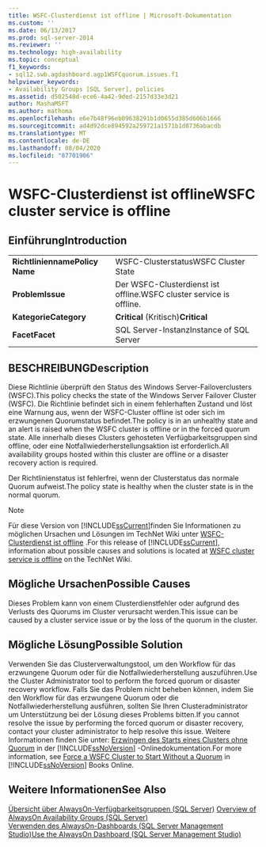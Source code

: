 ```yaml
---
title: WSFC-Clusterdienst ist offline | Microsoft-Dokumentation
ms.custom: ''
ms.date: 06/13/2017
ms.prod: sql-server-2014
ms.reviewer: ''
ms.technology: high-availability
ms.topic: conceptual
f1_keywords:
- sql12.swb.agdashboard.agp1WSFCquorum.issues.f1
helpviewer_keywords:
- Availability Groups [SQL Server], policies
ms.assetid: d502548d-ece6-4a42-9ded-2157d33e3d21
author: MashaMSFT
ms.author: mathoma
ms.openlocfilehash: e6e7b48f96eb09638291b1d0655d385d606b1666
ms.sourcegitcommit: ad4d92dce894592a259721a1571b1d8736abacdb
ms.translationtype: MT
ms.contentlocale: de-DE
ms.lasthandoff: 08/04/2020
ms.locfileid: "87701906"
---
```

# <a name="wsfc-cluster-service-is-offline"></a><span data-ttu-id="ce28a-102">WSFC-Clusterdienst ist offline</span><span class="sxs-lookup"><span data-stu-id="ce28a-102">WSFC cluster service is offline</span></span>
    
## <a name="introduction"></a><span data-ttu-id="ce28a-103">Einführung</span><span class="sxs-lookup"><span data-stu-id="ce28a-103">Introduction</span></span>  
  
|||  
|-|-|  
|<span data-ttu-id="ce28a-104">**Richtlinienname**</span><span class="sxs-lookup"><span data-stu-id="ce28a-104">**Policy Name**</span></span>|<span data-ttu-id="ce28a-105">WSFC-Clusterstatus</span><span class="sxs-lookup"><span data-stu-id="ce28a-105">WSFC Cluster State</span></span>|  
|<span data-ttu-id="ce28a-106">**Problem**</span><span class="sxs-lookup"><span data-stu-id="ce28a-106">**Issue**</span></span>|<span data-ttu-id="ce28a-107">Der WSFC-Clusterdienst ist offline.</span><span class="sxs-lookup"><span data-stu-id="ce28a-107">WSFC cluster service is offline.</span></span>|  
|<span data-ttu-id="ce28a-108">**Kategorie**</span><span class="sxs-lookup"><span data-stu-id="ce28a-108">**Category**</span></span>|<span data-ttu-id="ce28a-109">**Critical** (Kritisch)</span><span class="sxs-lookup"><span data-stu-id="ce28a-109">**Critical**</span></span>|  
|<span data-ttu-id="ce28a-110">**Facet**</span><span class="sxs-lookup"><span data-stu-id="ce28a-110">**Facet**</span></span>|<span data-ttu-id="ce28a-111">SQL Server-Instanz</span><span class="sxs-lookup"><span data-stu-id="ce28a-111">Instance of SQL Server</span></span>|  
  
## <a name="description"></a><span data-ttu-id="ce28a-112">BESCHREIBUNG</span><span class="sxs-lookup"><span data-stu-id="ce28a-112">Description</span></span>  
 <span data-ttu-id="ce28a-113">Diese Richtlinie überprüft den Status des Windows Server-Failoverclusters (WSFC).</span><span class="sxs-lookup"><span data-stu-id="ce28a-113">This policy checks the state of the Windows Server Failover Cluster (WSFC).</span></span> <span data-ttu-id="ce28a-114">Die Richtlinie befindet sich in einem fehlerhaften Zustand und löst eine Warnung aus, wenn der WSFC-Cluster offline ist oder sich im erzwungenen Quorumstatus befindet.</span><span class="sxs-lookup"><span data-stu-id="ce28a-114">The policy is in an unhealthy state and an alert is raised when the WSFC cluster is offline or in the forced quorum state.</span></span> <span data-ttu-id="ce28a-115">Alle innerhalb dieses Clusters gehosteten Verfügbarkeitsgruppen sind offline, oder eine Notfallwiederherstellungsaktion ist erforderlich.</span><span class="sxs-lookup"><span data-stu-id="ce28a-115">All availability groups hosted within this cluster are offline or a disaster recovery action is required.</span></span>  
  
 <span data-ttu-id="ce28a-116">Der Richtlinienstatus ist fehlerfrei, wenn der Clusterstatus das normale Quorum aufweist.</span><span class="sxs-lookup"><span data-stu-id="ce28a-116">The policy state is healthy when the cluster state is in the normal quorum.</span></span>  
  
> [!NOTE]  
>  <span data-ttu-id="ce28a-117">Für diese Version von [!INCLUDE[ssCurrent](../../../includes/sscurrent-md.md)]finden Sie Informationen zu möglichen Ursachen und Lösungen im TechNet Wiki unter [WSFC-Clusterdienst ist offline](https://go.microsoft.com/fwlink/p/?LinkId=220849) .</span><span class="sxs-lookup"><span data-stu-id="ce28a-117">For this release of [!INCLUDE[ssCurrent](../../../includes/sscurrent-md.md)], information about possible causes and solutions is located at [WSFC cluster service is offline](https://go.microsoft.com/fwlink/p/?LinkId=220849) on the TechNet Wiki.</span></span>  
  
## <a name="possible-causes"></a><span data-ttu-id="ce28a-118">Mögliche Ursachen</span><span class="sxs-lookup"><span data-stu-id="ce28a-118">Possible Causes</span></span>  
 <span data-ttu-id="ce28a-119">Dieses Problem kann von einem Clusterdienstfehler oder aufgrund des Verlusts des Quorums im Cluster verursacht werden.</span><span class="sxs-lookup"><span data-stu-id="ce28a-119">This issue can be caused by a cluster service issue or by the loss of the quorum in the cluster.</span></span>  
  
## <a name="possible-solution"></a><span data-ttu-id="ce28a-120">Mögliche Lösung</span><span class="sxs-lookup"><span data-stu-id="ce28a-120">Possible Solution</span></span>  
 <span data-ttu-id="ce28a-121">Verwenden Sie das Clusterverwaltungstool, um den Workflow für das erzwungene Quorum oder für die Notfallwiederherstellung auszuführen.</span><span class="sxs-lookup"><span data-stu-id="ce28a-121">Use the Cluster Administrator tool to perform the forced quorum or disaster recovery workflow.</span></span> <span data-ttu-id="ce28a-122">Falls Sie das Problem nicht beheben können, indem Sie den Workflow für das erzwungene Quorum oder die Notfallwiederherstellung ausführen, sollten Sie Ihren Clusteradministrator um Unterstützung bei der Lösung dieses Problems bitten.</span><span class="sxs-lookup"><span data-stu-id="ce28a-122">If you cannot resolve the issue by performing the forced quorum or disaster recovery, contact your cluster administrator to help resolve this issue.</span></span> <span data-ttu-id="ce28a-123">Weitere Informationen finden Sie unter: [Erzwingen des Starts eines Clusters ohne Quorum](../../../sql-server/failover-clusters/windows/force-a-wsfc-cluster-to-start-without-a-quorum.md) in der [!INCLUDE[ssNoVersion](../../../includes/ssnoversion-md.md)] -Onlinedokumentation.</span><span class="sxs-lookup"><span data-stu-id="ce28a-123">For more information, see [Force a WSFC Cluster to Start Without a Quorum](../../../sql-server/failover-clusters/windows/force-a-wsfc-cluster-to-start-without-a-quorum.md) in [!INCLUDE[ssNoVersion](../../../includes/ssnoversion-md.md)] Books Online.</span></span>  
  
## <a name="see-also"></a><span data-ttu-id="ce28a-124">Weitere Informationen</span><span class="sxs-lookup"><span data-stu-id="ce28a-124">See Also</span></span>  
 <span data-ttu-id="ce28a-125">[Übersicht über AlwaysOn-Verfügbarkeitsgruppen &#40;SQL Server&#41;](overview-of-always-on-availability-groups-sql-server.md) </span><span class="sxs-lookup"><span data-stu-id="ce28a-125">[Overview of AlwaysOn Availability Groups &#40;SQL Server&#41;](overview-of-always-on-availability-groups-sql-server.md) </span></span>  
 [<span data-ttu-id="ce28a-126">Verwenden des AlwaysOn-Dashboards &#40;SQL Server Management Studio&#41;</span><span class="sxs-lookup"><span data-stu-id="ce28a-126">Use the AlwaysOn Dashboard &#40;SQL Server Management Studio&#41;</span></span>](use-the-always-on-dashboard-sql-server-management-studio.md)  
  
  
